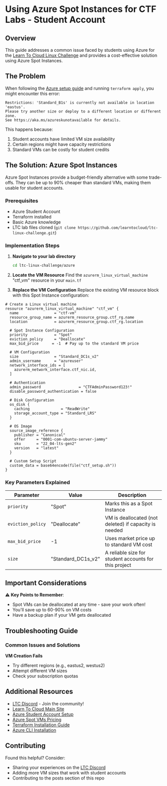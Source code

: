 # Using Azure Spot Instances for CTF Labs - Student Account

## Overview
This guide addresses a common issue faced by students using Azure for the [Learn To Cloud Linux Challenge](https://github.com/learntocloud/ltc-linux-challenge) and provides a cost-effective solution using Azure Spot Instances.

## The Problem
When following the [Azure setup guide](https://github.com/learntocloud/ltc-linux-challenge/tree/main/aws) and running `terraform apply`, you might encounter this error:
```
Restrictions: 'Standard_B1s' is currently not available in location 'eastus'. 
Please try another size or deploy to a different location or different zone. 
See https://aka.ms/azureskunotavailable for details.
```

This happens because:
1. Student accounts have limited VM size availability
2. Certain regions might have capacity restrictions
3. Standard VMs can be costly for student credits

## The Solution: Azure Spot Instances

Azure Spot Instances provide a budget-friendly alternative with some trade-offs. They can be up to 90% cheaper than standard VMs, making them usable for student accounts.

### Prerequisites
- Azure Student Account
- Terraform installed
- Basic Azure knowledge
- LTC lab files cloned (`git clone https://github.com/learntocloud/ltc-linux-challenge.git`)

### Implementation Steps

1. **Navigate to your lab directory**
   ```bash
   cd ltc-linux-challenge/azure
   ```

2. **Locate the VM Resource**
   Find the `azurerm_linux_virtual_machine` "ctf_vm" resource in your `main.tf`

3. **Replace the VM Configuration**
   Replace the existing VM resource block with this Spot Instance configuration:

```shell
# Create a Linux virtual machine
resource "azurerm_linux_virtual_machine" "ctf_vm" {
  name                = "ctf-vm"
  resource_group_name = azurerm_resource_group.ctf_rg.name
  location            = azurerm_resource_group.ctf_rg.location
  
  # Spot Instance Configuration
  priority            = "Spot"
  eviction_policy     = "Deallocate"
  max_bid_price      = -1  # Pay up to the standard VM price
  
  # VM Configuration
  size                = "Standard_DC1s_v2"
  admin_username      = "azureuser"
  network_interface_ids = [
    azurerm_network_interface.ctf_nic.id,
  ]

  # Authentication
  admin_password                 = "CTFAdminPassword123!"
  disable_password_authentication = false

  # Disk Configuration
  os_disk {
    caching              = "ReadWrite"
    storage_account_type = "Standard_LRS"
  }

  # OS Image
  source_image_reference {
    publisher = "Canonical"
    offer     = "0001-com-ubuntu-server-jammy"
    sku       = "22_04-lts-gen2"
    version   = "latest"
  }

  # Custom Setup Script
  custom_data = base64encode(file("ctf_setup.sh"))
}
```

### Key Parameters Explained

| Parameter | Value | Description |
|-----------|-------|-------------|
| `priority` | "Spot" | Marks this as a Spot Instance |
| `eviction_policy` | "Deallocate" | VM is deallocated (not deleted) if capacity is needed |
| `max_bid_price` | -1 | Uses market price up to standard VM cost |
| `size` | "Standard_DC1s_v2" | A reliable size for student accounts for this project |

## Important Considerations

⚠️ **Key Points to Remember**:
- Spot VMs can be deallocated at any time - save your work often!
- You'll save up to 60-90% on VM costs
- Have a backup plan if your VM gets deallocated

## Troubleshooting Guide

### Common Issues and Solutions

**VM Creation Fails**
   - Try different regions (e.g., eastus2, westus2)
   - Attempt different VM sizes
   - Check your subscription quotas

## Additional Resources

- [LTC Discord](https://discord.gg/dr2kvtA726) - Join the community!
- [Learn To Cloud Main Site](https://learntocloud.guide)
- [Azure Student Account Setup](https://azure.microsoft.com/free/students)
- [Azure Spot VMs Pricing](https://azure.microsoft.com/pricing/details/virtual-machines/spot/)
- [Terraform Installation Guide](https://developer.hashicorp.com/terraform/install)
- [Azure CLI Installation](https://learn.microsoft.com/en-us/cli/azure/install-azure-cli)

## Contributing

Found this helpful? Consider:
- Sharing your experiences on the [LTC Discord](https://discord.gg/dr2kvtA726)
- Adding more VM sizes that work with student accounts
- Contributing to the posts section of this repo
